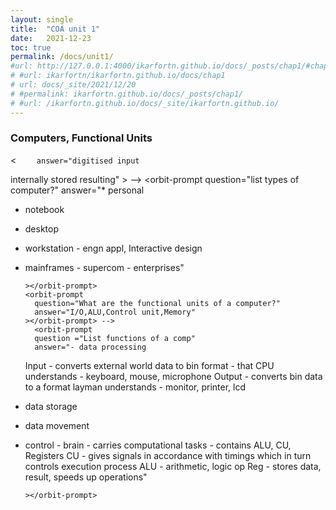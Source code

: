 ```yaml
---
layout: single
title:  "COA unit 1"
date:   2021-12-23
toc: true
permalink: /docs/unit1/
#url: http://127.0.0.1:4000/ikarfortn.github.io/docs/_posts/chap1/#chapter-1
# #url: ikarfortn/ikarfortn.github.io/docs/chap1
# url: docs/_site/2021/12/20
# #permalink: ikarfortn.github.io/docs/_posts/chap1/
# #url: /ikarfortn.github.io/docs/_site/ikarfortn.github.io/
---
```

 ### Computers, Functional Units
<html>
  <head>
    <script type="module" src="https://js.withorbit.com/orbit-web-component.js"></script>
  </head>
  <body>
    <orbit-reviewarea color="red">
<      <orbit-prompt
        question="Computer is defined as a ___ _____ ______ _____ that accepts digitised input info, processes it according to internally stored instructions, produces the resulting output info. "
        answer="fast, electronic, calculating"
      ></orbit-prompt>
      <orbit-prompt
        question="Computer is defined as a fast electronic calculating machine that accepts _____ ______ info, processes it according to _______ ______ instructions, produces the _______ output info. "
   
        answer="digitised input
internally stored
resulting"
      ></orbit-prompt>
      <orbit-prompt
        question="list of instructions are ____?"
        answer="program"
      ></orbit-prompt> -->
        <orbit-prompt
        question="list types of computer?"
        answer="* personal
* notebook
* desktop
* workstation - engn appl, Interactive design
* mainframes - supercom - enterprises"
              
      ></orbit-prompt>
      <orbit-prompt
        question="What are the functional units of a computer?"
        answer="I/O,ALU,Control unit,Memory"
      ></orbit-prompt> -->
        <orbit-prompt
        question ="List functions of a comp"
        answer="- data processing
    Input - converts external world data to bin format - that CPU understands - keyboard, mouse, microphone
    Output - converts bin data to a format layman understands - monitor, printer, lcd 
- data storage
- data movement
- control - brain - carries computational tasks - contains ALU, CU, Registers
    CU - gives signals in accordance with timings which in turn controls execution process
    ALU - arithmetic, logic op
    Reg - stores data, result, speeds up operations"
              
      ></orbit-prompt>
    </orbit-reviewarea>
  </body>
</html>

 <!-- question-attachments="https://docs.withorbit.com/toffoli.png" -->
  <!-- question-attachments= add img of teacher giving sol vs student thinking  -->